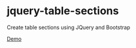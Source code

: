 # jquery-table-sections

Create table sections using JQuery and Bootstrap

[Demo](http://jsfiddle.net/519ur7xj/)
